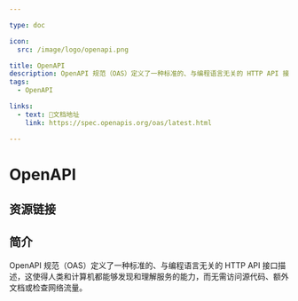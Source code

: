 ```yaml
---

type: doc

icon:
  src: /image/logo/openapi.png

title: OpenAPI
description: OpenAPI 规范（OAS）定义了一种标准的、与编程语言无关的 HTTP API 接口描述，这使得人类和计算机都能够发现和理解服务的能力，而无需访问源代码、额外文档或检查网络流量。
tags:
  - OpenAPI

links:
  - text: 📖文档地址
    link: https://spec.openapis.org/oas/latest.html

---
```


<ShowLogo />

# OpenAPI

<ShowTags />

<ShowBreadcrumb />

## 资源链接

<ShowLinks />

## 简介

OpenAPI 规范（OAS）定义了一种标准的、与编程语言无关的 HTTP API 接口描述，这使得人类和计算机都能够发现和理解服务的能力，而无需访问源代码、额外文档或检查网络流量。
